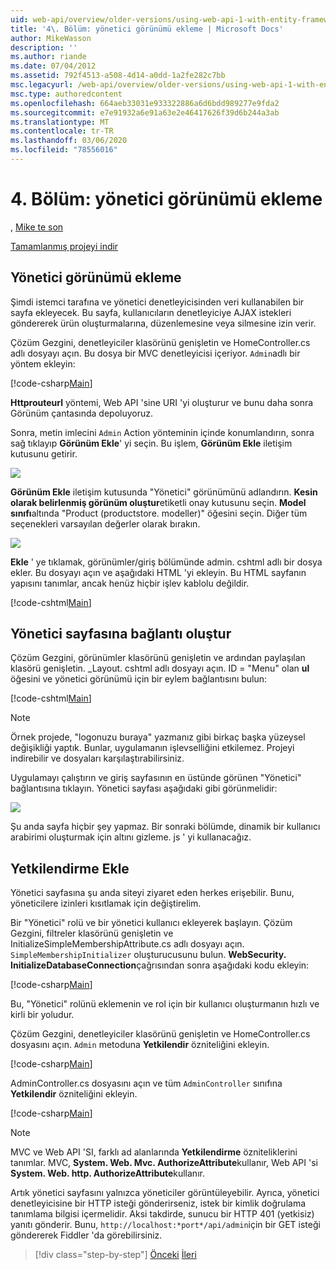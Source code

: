 ```yaml
---
uid: web-api/overview/older-versions/using-web-api-1-with-entity-framework-5/using-web-api-with-entity-framework-part-4
title: '4\. Bölüm: yönetici görünümü ekleme | Microsoft Docs'
author: MikeWasson
description: ''
ms.author: riande
ms.date: 07/04/2012
ms.assetid: 792f4513-a508-4d14-a0dd-1a2fe282c7bb
msc.legacyurl: /web-api/overview/older-versions/using-web-api-1-with-entity-framework-5/using-web-api-with-entity-framework-part-4
msc.type: authoredcontent
ms.openlocfilehash: 664aeb33031e933322886a6d6bdd989277e9fda2
ms.sourcegitcommit: e7e91932a6e91a63e2e46417626f39d6b244a3ab
ms.translationtype: MT
ms.contentlocale: tr-TR
ms.lasthandoff: 03/06/2020
ms.locfileid: "78556016"
---
```

# <a name="part-4-adding-an-admin-view"></a>4\. Bölüm: yönetici görünümü ekleme

, [Mike te son](https://github.com/MikeWasson)

[Tamamlanmış projeyi indir](https://code.msdn.microsoft.com/ASP-NET-Web-API-with-afa30545)

## <a name="add-an-admin-view"></a>Yönetici görünümü ekleme

Şimdi istemci tarafına ve yönetici denetleyicisinden veri kullanabilen bir sayfa ekleyecek. Bu sayfa, kullanıcıların denetleyiciye AJAX istekleri göndererek ürün oluşturmalarına, düzenlemesine veya silmesine izin verir.

Çözüm Gezgini, denetleyiciler klasörünü genişletin ve HomeController.cs adlı dosyayı açın. Bu dosya bir MVC denetleyicisi içeriyor. `Admin`adlı bir yöntem ekleyin:

[!code-csharp[Main](using-web-api-with-entity-framework-part-4/samples/sample1.cs)]

**Httprouteurl** yöntemi, Web API 'sine URI 'yi oluşturur ve bunu daha sonra Görünüm çantasında depoluyoruz.

Sonra, metin imlecini `Admin` Action yönteminin içinde konumlandırın, sonra sağ tıklayıp **Görünüm Ekle**' yi seçin. Bu işlem, **Görünüm Ekle** iletişim kutusunu getirir.

![](using-web-api-with-entity-framework-part-4/_static/image1.png)

**Görünüm Ekle** iletişim kutusunda "Yönetici" görünümünü adlandırın. **Kesin olarak belirlenmiş görünüm oluştur**etiketli onay kutusunu seçin. **Model sınıfı**altında "Product (productstore. modeller)" öğesini seçin. Diğer tüm seçenekleri varsayılan değerler olarak bırakın.

![](using-web-api-with-entity-framework-part-4/_static/image2.png)

**Ekle** ' ye tıklamak, görünümler/giriş bölümünde admin. cshtml adlı bir dosya ekler. Bu dosyayı açın ve aşağıdaki HTML 'yi ekleyin. Bu HTML sayfanın yapısını tanımlar, ancak henüz hiçbir işlev kablolu değildir.

[!code-cshtml[Main](using-web-api-with-entity-framework-part-4/samples/sample2.cshtml)]

## <a name="create-a-link-to-the-admin-page"></a>Yönetici sayfasına bağlantı oluştur

Çözüm Gezgini, görünümler klasörünü genişletin ve ardından paylaşılan klasörü genişletin. \_Layout. cshtml adlı dosyayı açın. ID = "Menu" olan **ul** öğesini ve yönetici görünümü için bir eylem bağlantısını bulun:

[!code-cshtml[Main](using-web-api-with-entity-framework-part-4/samples/sample3.cshtml)]

> [!NOTE]
> Örnek projede, "logonuzu buraya" yazmanız gibi birkaç başka yüzeysel değişikliği yaptık. Bunlar, uygulamanın işlevselliğini etkilemez. Projeyi indirebilir ve dosyaları karşılaştırabilirsiniz.

Uygulamayı çalıştırın ve giriş sayfasının en üstünde görünen "Yönetici" bağlantısına tıklayın. Yönetici sayfası aşağıdaki gibi görünmelidir:

![](using-web-api-with-entity-framework-part-4/_static/image3.png)

Şu anda sayfa hiçbir şey yapmaz. Bir sonraki bölümde, dinamik bir kullanıcı arabirimi oluşturmak için altını gizleme. js ' yi kullanacağız.

## <a name="add-authorization"></a>Yetkilendirme Ekle

Yönetici sayfasına şu anda siteyi ziyaret eden herkes erişebilir. Bunu, yöneticilere izinleri kısıtlamak için değiştirelim.

Bir "Yönetici" rolü ve bir yönetici kullanıcı ekleyerek başlayın. Çözüm Gezgini, filtreler klasörünü genişletin ve InitializeSimpleMembershipAttribute.cs adlı dosyayı açın. `SimpleMembershipInitializer` oluşturucusunu bulun. **WebSecurity. InitializeDatabaseConnection**çağrısından sonra aşağıdaki kodu ekleyin:

[!code-csharp[Main](using-web-api-with-entity-framework-part-4/samples/sample4.cs)]

Bu, "Yönetici" rolünü eklemenin ve rol için bir kullanıcı oluşturmanın hızlı ve kirli bir yoludur.

Çözüm Gezgini, denetleyiciler klasörünü genişletin ve HomeController.cs dosyasını açın. `Admin` metoduna **Yetkilendir** özniteliğini ekleyin.

[!code-csharp[Main](using-web-api-with-entity-framework-part-4/samples/sample5.cs)]

AdminController.cs dosyasını açın ve tüm `AdminController` sınıfına **Yetkilendir** özniteliğini ekleyin.

[!code-csharp[Main](using-web-api-with-entity-framework-part-4/samples/sample6.cs)]

> [!NOTE]
> MVC ve Web API 'SI, farklı ad alanlarında **Yetkilendirme** özniteliklerini tanımlar. MVC, **System. Web. Mvc. AuthorizeAttribute**kullanır, Web API 'si **System. Web. http. AuthorizeAttribute**kullanır.

Artık yönetici sayfasını yalnızca yöneticiler görüntüleyebilir. Ayrıca, yönetici denetleyicisine bir HTTP isteği gönderirseniz, istek bir kimlik doğrulama tanımlama bilgisi içermelidir. Aksi takdirde, sunucu bir HTTP 401 (yetkisiz) yanıtı gönderir. Bunu, `http://localhost:*port*/api/admin`için bir GET isteği göndererek Fiddler 'da görebilirsiniz.

> [!div class="step-by-step"]
> [Önceki](using-web-api-with-entity-framework-part-3.md)
> [İleri](using-web-api-with-entity-framework-part-5.md)
